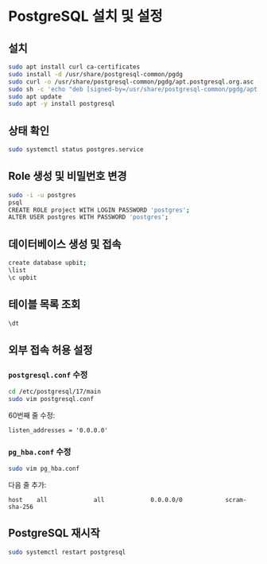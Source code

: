 # PostgreSQL 설치 및 설정

## 설치

```bash
sudo apt install curl ca-certificates
sudo install -d /usr/share/postgresql-common/pgdg
sudo curl -o /usr/share/postgresql-common/pgdg/apt.postgresql.org.asc --fail https://www.postgresql.org/media/keys/ACCC4CF8.asc
sudo sh -c 'echo "deb [signed-by=/usr/share/postgresql-common/pgdg/apt.postgresql.org.asc] https://apt.postgresql.org/pub/repos/apt $(lsb_release -cs)-pgdg main" > /etc/apt/sources.list.d/pgdg.list'
sudo apt update
sudo apt -y install postgresql
```

## 상태 확인

```bash
sudo systemctl status postgres.service
```

## Role 생성 및 비밀번호 변경

```bash
sudo -i -u postgres
psql
CREATE ROLE project WITH LOGIN PASSWORD 'postgres';
ALTER USER postgres WITH PASSWORD 'postgres';
```

## 데이터베이스 생성 및 접속

```bash
create database upbit;
\list
\c upbit
```

## 테이블 목록 조회

```bash
\dt
```

## 외부 접속 허용 설정

### `postgresql.conf` 수정

```bash
cd /etc/postgresql/17/main
sudo vim postgresql.conf
```

60번째 줄 수정:

```
listen_addresses = '0.0.0.0'
```

### `pg_hba.conf` 수정

```bash
sudo vim pg_hba.conf
```

다음 줄 추가:

```
host    all             all             0.0.0.0/0            scram-sha-256
```

## PostgreSQL 재시작

```bash
sudo systemctl restart postgresql
```